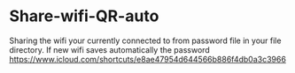 # Share-wifi-QR-auto
Sharing the wifi your currently connected to from password file in your file directory. If new wifi saves automatically the password https://www.icloud.com/shortcuts/e8ae47954d644566b886f4db0a3c3966
